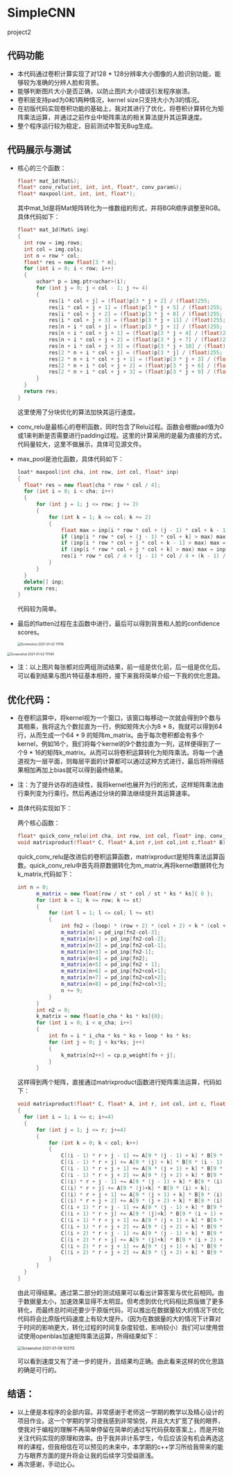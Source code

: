 # SimpleCNN
project2

## 代码功能
* 本代码通过卷积计算实现了对128 * 128分辨率大小图像的人脸识别功能，能够较为准确的分辨人脸和背景。
* 能够判断图片大小是否正确，以防止图片大小错误引发程序崩溃。
* 卷积层支持pad为0和1两种情况，kernel size只支持大小为3的情况。
* 在初版代码实现卷积功能的基础上，我对其进行了优化，将卷积计算转化为矩阵乘法运算，并通过之前作业中矩阵乘法的相关算法提升其运算速度。
* 整个程序运行较为稳定，目前测试中暂无Bug生成。

## 代码展示与测试
* 核心的三个函数：

  ```c++
  float* mat_1d(Mat&);
  float* conv_relu(int, int, int, float*, conv_param&);
  float* maxpool(int, int, int, float*);
  ```

  其中mat_1d是将Mat矩阵转化为一维数组的形式，并将BGR顺序调整至RGB。具体代码如下：

  ```c++
  float* mat_1d(Mat& img)
  {
  	int row = img.rows;
  	int col = img.cols;
  	int n = row * col;
  	float* res = new float[3 * n];
  	for (int i = 0; i < row; i++)
  	{
  		uchar* p = img.ptr<uchar>(i);
  		for (int j = 0; j < col - 1; j += 4)
  		{
  			res[i * col + j] = (float)p[3 * j + 2] / (float)255;
  			res[i * col + j + 1] = (float)p[3 * j + 5] / (float)255;
  			res[i * col + j + 2] = (float)p[3 * j + 8] / (float)255;
  			res[i * col + j + 3] = (float)p[3 * j + 11] / (float)255;
  			res[n + i * col + j] = (float)p[3 * j + 1] / (float)255;
  			res[n + i * col + j + 1] = (float)p[3 * j + 4] / (float)255;
  			res[n + i * col + j + 2] = (float)p[3 * j + 7] / (float)255;
  			res[n + i * col + j + 3] = (float)p[3 * j + 10] / (float)255;
  			res[2 * n + i * col + j] = (float)p[3 * j] / (float)255;
  			res[2 * n + i * col + j + 1] = (float)p[3 * j + 3] / (float)255;
  			res[2 * n + i * col + j + 2] = (float)p[3 * j + 6] / (float)255;
  			res[2 * n + i * col + j + 3] = (float)p[3 * j + 9] / (float)255;
  		}
  	}
  	return res;
  }
  ```

  这里使用了分块优化的算法加快其运行速度。

* conv_relu是最核心的卷积函数，同时包含了Relu过程。函数会根据pad值为0或1来判断是否需要进行padding过程。这里的计算采用的是最为直接的方式，代码量较大，这里不做展示，具体可见源文件。

* max_pool是池化函数，具体代码如下：

  ```c++
  loat* maxpool(int cha, int row, int col, float* inp)
  {
  	float* res = new float[cha * row * col / 4];
  	for (int i = 0; i < cha; i++)
  	{
  		for (int j = 1; j <= row; j += 2)
  		{
  			for (int k = 1; k <= col; k += 2)
  			{
  				float max = inp[i * row * col + (j - 1) * col + k - 1];
  				if (inp[i * row * col + (j - 1) * col + k] > max) max = inp[i * row * col + (j - 1) * col + k];
  				if (inp[i * row * col + j * col + k - 1] > max) max = inp[i * row * col + j * col + k - 1];
  				if (inp[i * row * col + j * col + k] > max) max = inp[i * row * col + j * col + k];
  				res[i * row * col / 4 + (j - 1) * col / 4 + (k - 1) / 2] = max;
  			}
  		}
  	}
  	delete[] inp;
  	return res;
  }
  ```

  代码较为简单。

* 最后的flatten过程在主函数中进行，最后可以得到背景和人脸的confidence scores。

  <img src="https://github.com/Silver439/SimpleCNN/blob/main/picture/Screenshot%202021-01-02%20111118.png" alt="Screenshot 2021-01-02 111118" style="zoom:50%;" />

<img src="https://github.com/Silver439/SimpleCNN/blob/main/picture/Screenshot%202021-01-02%20111145.png" alt="Screenshot 2021-01-02 111145" style="zoom:50%;" />



* 注：以上图片每张都对应两组测试结果，前一组是优化前，后一组是优化后。可以看到结果与图片特征基本相符，接下来我将简单介绍一下我的优化思路。

## 优化代码：

* 在卷积运算中，将kernel视为一个窗口，该窗口每移动一次就会得到9个数与其相乘，我将这九个数拉直为一行，例如矩阵大小为8 * 8，我就可以得到64行，从而生成一个64 * 9 的矩阵m_matrix。由于每次卷积都会有多个kernel，例如16个，我们将每个kernel的9个数拉直为一列，这样便得到了一个9 * 16的矩阵k_matrix。从而可以将卷积运算转化为矩阵乘法。将每一个通道视为一层平面，则每层平面的计算都可以通过这种方式进行，最后将所得结果相加再加上bias就可以得到最终结果。

* 注：为了提升访存的连续性，我将kernel也展开为行的形式，这样矩阵乘法由行乘列变为行乘行。然后再通过分块的算法继续提升其运算速率。

* 具体代码实现如下：

  两个核心函数：

  ```c++
  float* quick_conv_relu(int cha, int row, int col, float* inp, conv_param& cp);
  void matrixproduct(float* C, float* A,int r,int col,int c,float* B);
  ```

  quick_conv_relu是改进后的卷积运算函数，matrixproduct是矩阵乘法运算函数。quick_conv_relu中首先将原数据转化为m_matrix,再将kernel数据转化为k_matrix,代码如下：

  ```c++
  int n = 0;
  		m_matrix = new float[row / st * col / st * ks * ks]{ 0 };
  		for (int k = 1; k <= row; k += st)
  		{
  			for (int l = 1; l <= col; l += st)
  			{
  				int fn2 = (loop) * (row + 2) * (col + 2) + k * (col + 2) + l;
  				m_matrix[n] = pd_inp[fn2-col-3];
  				m_matrix[n+1] = pd_inp[fn2-col-2];
  				m_matrix[n+2] = pd_inp[fn2-col-1];
  				m_matrix[n+3] = pd_inp[fn2-1];
  				m_matrix[n+4] = pd_inp[fn2];
  				m_matrix[n+5] = pd_inp[fn2 + 1];
  				m_matrix[n+6] = pd_inp[fn2+col+1];
  				m_matrix[n+7] = pd_inp[fn2+col+2];
  				m_matrix[n+8] = pd_inp[fn2+col+3];
  				n += 9;
  		    }
  	    }
  		int n2 = 0;
  		k_matrix = new float[o_cha * ks * ks]{0};
  		for (int i = 0; i < o_cha; i++)
  		{
  			int fn = i * i_cha * ks * ks + loop * ks * ks;
  			for (int j = 0; j < ks*ks; j++)
  			{
  				k_matrix[n2++] = cp.p_weight[fn + j];
  			}
  		}
  ```

  这样得到两个矩阵，直接通过matrixproduct函数进行矩阵乘法运算，代码如下：

  ```c++
  void matrixproduct(float* C, float* A, int r, int col, int c, float* B)
  {
  	for (int i = 1; i <= c; i+=4)
  	{
  		for (int j = 1; j <= r; j+=4)
  		{
  			for (int k = 0; k < col; k++)
  			{
  				C[(i - 1) * r + j - 1] += A[9 * (j - 1) + k] * B[9 * (i - 1) + k];
  				C[(i - 1) * r + j] += A[9 * (j) + k] * B[9 * (i - 1) + k];
  				C[(i - 1) * r + j + 1] += A[9 * (j + 1) + k] * B[9 * (i - 1) + k];
  				C[(i - 1) * r + j + 2] += A[9 * (j + 2) + k] * B[9 * (i - 1) + k];
  				C[(i) * r + j - 1] += A[9 * (j - 1) + k] * B[9 * (i) + k];
  				C[(i) * r + j] += A[9 * (j)+k] * B[9 * (i) + k];
  				C[(i) * r + j + 1] += A[9 * (j + 1) + k] * B[9 * (i) + k];
  				C[(i) * r + j + 2] += A[9 * (j + 2) + k] * B[9 * (i) + k];
  				C[(i + 1) * r + j - 1] += A[9 * (j - 1) + k] * B[9 * (i + 1) + k];
  				C[(i + 1) * r + j] += A[9 * (j)+k] * B[9 * (i + 1) + k];
  				C[(i + 1) * r + j + 1] += A[9 * (j + 1) + k] * B[9 * (i + 1) + k];
  				C[(i + 1) * r + j + 2] += A[9 * (j + 2) + k] * B[9 * (i + 1) + k];
  				C[(i + 2) * r + j - 1] += A[9 * (j - 1) + k] * B[9 * (i + 2) + k];
  				C[(i + 2) * r + j] += A[9 * (j)+k] * B[9 * (i + 2) + k];
  				C[(i + 2) * r + j + 1] += A[9 * (j + 1) + k] * B[9 * (i + 2) + k];
  				C[(i + 2) * r + j + 2] += A[9 * (j + 2) + k] * B[9 * (i + 2) + k];
  			}
  		}
  	}
  }
  ```

  由此可得结果。通过第二部分的测试结果可以看出计算答案与优化前相同。由于数据量太小，加速效果显得不太明显。但考虑到优化代码相比原版做了更多转化，而最终总时间还要少于原版代码，可以推出在数据量较大的情况下优化代码将会比原版代码速度上有较大提升。（因为在数据量的大的情况下计算对于时间的影响更大，转化过程的时间复杂度较低，影响较小）我们可以使用尝试使用openblas加速矩阵乘法运算，所得结果如下：
  
  <img src="https://github.com/Silver439/SimpleCNN/blob/main/picture/Screenshot%202021-01-09%20103113.png" alt="Screenshot 2021-01-09 103113" style="zoom:60%;" />
  
  可以看到速度又有了进一步的提升，且结果均正确。由此看来这样的优化思路的确是可行的。

## 结语：

* 以上便是本程序的全部内容。非常感谢于老师这一学期的教学以及精心设计的项目作业。这一个学期的学习使我感到非常愉悦，并且大大扩宽了我的眼界，使我对于编程的理解不再简单停留在简单的通过写代码获取答案上，而是开始关注代码实现的原理和效率。由于我并非计系学生，今后应该没有机会再选这样的课程，但我相信在可以预见的未来中，本学期的c++学习所给我带来的能力与眼界方面的提升将会让我的后续学习受益匪浅。
* 再次感谢，手动比心。


